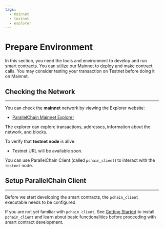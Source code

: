 ```yaml
---
tags:
  - mainnet
  - testnet
  - explorer
---
```


# Prepare Environment

In this section, you need the tools and environment to develop and run smart contracts. You can utilize our Mainnet to deploy and make contract calls. You may consider testing your transaction on Testnet before doing it on Mainnet.

## Checking the Network
---

You can check the **mainnet** network by viewing the Explorer website:

* [ParallelChain Mainnet Explorer](https://explorer.parallelchain.io/explorer) 

The explorer can explore transactions, addresses, information about the network, and blocks.

To verify that **testnet node** is alive:

<!-- * [http://testnet4-node01.parallelchain.io:40000/](http://testnet4-node01.parallelchain.io:40000/)  -->
* Testnet URL will be available soon.

You can use ParallelChain Client (called `pchain_client`) to interact with the `testnet` node.

## Setup ParallelChain Client 
---
Before we start developing the smart contracts, the `pchain_client` executable needs to be configured.

If you are not yet familiar with `pchain_client`, See [Getting Started](../getting_started/installation.md) to install `pchain_client` and learn about basic functionalities before proceeding with smart contract development.
